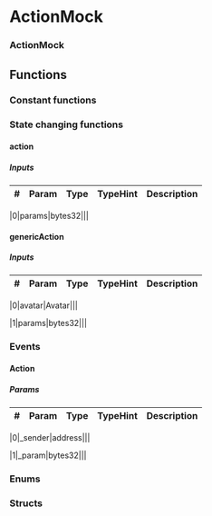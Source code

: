

















# ActionMock

### ActionMock




## Functions




### Constant functions








### State changing functions



#### action





##### Inputs



|#  |Param|Type|TypeHint|Description|
|---|-----|----|--------|-----------|


|0|params|bytes32|||






#### genericAction





##### Inputs



|#  |Param|Type|TypeHint|Description|
|---|-----|----|--------|-----------|


|0|avatar|Avatar|||


|1|params|bytes32|||












### Events



#### Action





##### Params



|#  |Param|Type|TypeHint|Description|
|---|-----|----|--------|-----------|


|0|_sender|address|||


|1|_param|bytes32|||










### Enums







### Structs


